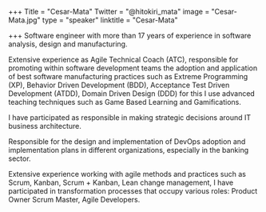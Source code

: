 ﻿+++
Title = "Cesar-Mata"
Twitter = "@hitokiri_mata"
image = "Cesar-Mata.jpg"
type = "speaker"
linktitle = "Cesar-Mata"

+++
Software engineer with more than 17 years of experience in software analysis, design and manufacturing.

Extensive experience as Agile Technical Coach (ATC), responsible for promoting within software development teams the adoption and application of best software manufacturing practices such as Extreme Programming (XP), Behavior Driven Development (BDD), Acceptance Test Driven Development (ATDD), Domain Driven Design (DDD) for this I use advanced teaching techniques such as Game Based Learning and Gamifications.

I have participated as responsible in making strategic decisions around IT business architecture.

Responsible for the design and implementation of DevOps adoption and implementation plans in different organizations, especially in the banking sector.

Extensive experience working with agile methods and practices such as Scrum, Kanban, Scrum + Kanban, Lean change management, I have participated in transformation processes that occupy various roles: Product Owner Scrum Master, Agile Developers.
